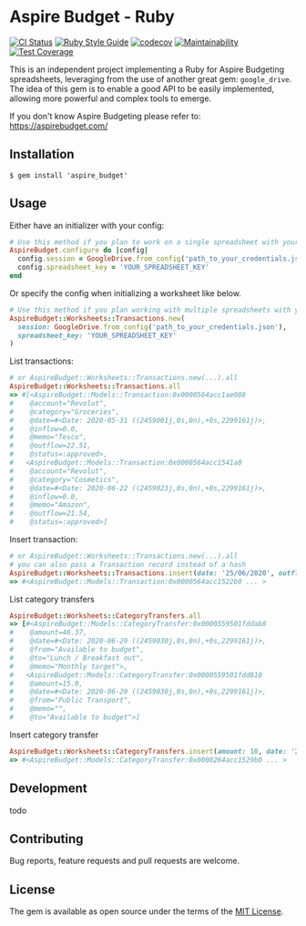# Aspire Budget - Ruby

[![CI Status](https://github.com/drowze/aspirebudgeting_ruby/workflows/CI/badge.svg)](https://github.com/drowze/aspirebudgeting_ruby)
[![Ruby Style Guide](https://img.shields.io/badge/code_style-rubocop-brightgreen.svg)](https://github.com/rubocop-hq/rubocop)
[![codecov](https://codecov.io/gh/Drowze/aspirebudgeting_ruby/branch/master/graph/badge.svg)](https://codecov.io/gh/Drowze/aspirebudgeting_ruby)
[![Maintainability](https://api.codeclimate.com/v1/badges/03531044f88452981597/maintainability)](https://codeclimate.com/github/Drowze/aspirebudgeting_ruby/maintainability)
[![Test Coverage](https://api.codeclimate.com/v1/badges/03531044f88452981597/test_coverage)](https://codeclimate.com/github/Drowze/aspirebudgeting_ruby/test_coverage)

This is an independent project implementing a Ruby  for Aspire Budgeting spreadsheets, leveraging from the use of another great gem: `google_drive`.
The idea of this gem is to enable a good API to be easily implemented, allowing more powerful and complex tools to emerge.

If you don't know Aspire Budgeting please refer to: https://aspirebudget.com/

## Installation

```
$ gem install 'aspire_budget'
```

## Usage

Either have an initializer with your config:
```ruby
# Use this method if you plan to work on a single spreadsheet with your application
AspireBudget.configure do |config|
  config.session = GoogleDrive.from_config('path_to_your_credentials.json')
  config.spreadsheet_key = 'YOUR_SPREADSHEET_KEY'
end
```

Or specify the config when initializing a worksheet like below.
```ruby
# Use this method if you plan working with multiple spreadsheets with your application
AspireBudget::Worksheets::Transactions.new(
  session: GoogleDrive.from_config('path_to_your_credentials.json'),
  spreadsheet_key: 'YOUR_SPREADSHEET_KEY'
)
```

List transactions:
```ruby
# or AspireBudget::Worksheets::Transactions.new(...).all
AspireBudget::Worksheets::Transactions.all
=> #[<AspireBudget::Models::Transaction:0x0000564acc1ae088
#    @account="Revolut",
#    @category="Groceries",
#    @date=#<Date: 2020-05-31 ((2459001j,0s,0n),+0s,2299161j)>,
#    @inflow=0.0,
#    @memo="Tesco",
#    @outflow=22.51,
#    @status=:approved>,
#   <AspireBudget::Models::Transaction:0x0000564acc1541a0
#    @account="Revolut",
#    @category="Cosmetics",
#    @date=#<Date: 2020-06-22 ((2459023j,0s,0n),+0s,2299161j)>,
#    @inflow=0.0,
#    @memo="Amazon",
#    @outflow=21.54,
#    @status=:approved>]
```

Insert transaction:
```ruby
# or AspireBudget::Worksheets::Transactions.new(...).all
# you can also pass a Transaction record instead of a hash
AspireBudget::Worksheets::Transactions.insert(date: '25/06/2020', outflow: 10.0, inflow: 12.0, category: 'test', account: 'AIB', memo: 'ruby', status: :pending)
=> #<AspireBudget::Models::Transaction:0x0000564acc1522b0 ... >
```

List category transfers
```ruby
AspireBudget::Worksheets::CategoryTransfers.all
=> [#<AspireBudget::Models::CategoryTransfer:0x0000559501fddab8
#    @amount=46.37,
#    @date=#<Date: 2020-06-29 ((2459030j,0s,0n),+0s,2299161j)>,
#    @from="Available to budget",
#    @to="Lunch / Breakfast out",
#    @memo="Monthly target">,
#   <AspireBudget::Models::CategoryTransfer:0x0000559501fdd810
#    @amount=15.0,
#    @date=#<Date: 2020-06-29 ((2459030j,0s,0n),+0s,2299161j)>,
#    @from="Public Transport",
#    @memo="",
#    @to="Available to budget">]
```

Insert category transfer
```ruby
AspireBudget::Worksheets::CategoryTransfers.insert(amount: 10, date: '25/06/2020', from: 'Available to budget', to: 'Cosmetics', memo: 'test')
=> #<AspireBudget::Models::CategoryTransfer:0x0000264acc1529b0 ... >
```


## Development

todo

## Contributing

Bug reports, feature requests and pull requests are welcome.


## License

The gem is available as open source under the terms of the [MIT License](https://opensource.org/licenses/MIT).
